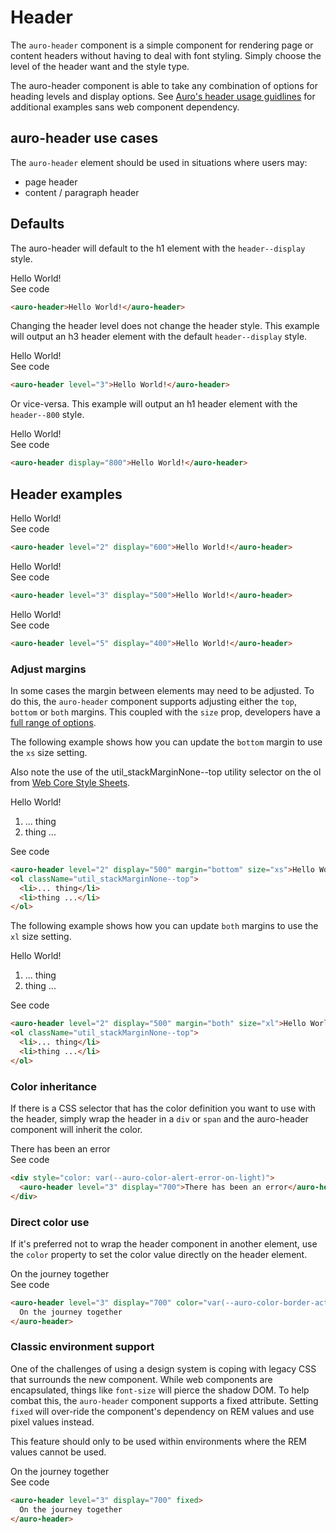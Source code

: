 # Header

The `auro-header` component is a simple component for rendering page or content headers without having to deal with font styling. Simply choose the level of the header want and the style type.

The auro-header component is able to take any combination of options for heading levels and display options. See [Auro's header usage guidlines](https://auro.alaskaair.com/typography/usage) for additional examples sans web component dependency.

## auro-header use cases

The `auro-header` element should be used in situations where users may:

* page header
* content / paragraph header

## Defaults

The auro-header will default to the h1 element with the `header--display` style.

<div class="exampleWrapper">
  <auro-header>Hello World!</auro-header>
</div>

<auro-accordion lowProfile justifyRight>
  <span slot="trigger">See code</span>

  ```html
  <auro-header>Hello World!</auro-header>
  ```

</auro-accordion>

Changing the header level does not change the header style. This example will output an h3 header element with the default `header--display` style.

<div class="exampleWrapper">
  <auro-header level="3">Hello World!</auro-header>
</div>

<auro-accordion lowProfile justifyRight>
  <span slot="trigger">See code</span>

  ```html
  <auro-header level="3">Hello World!</auro-header>
  ```

</auro-accordion>

Or vice-versa. This example will output an h1 header element with the `header--800` style.

<div class="exampleWrapper">
  <auro-header display="800">Hello World!</auro-header>
</div>

<auro-accordion lowProfile justifyRight>
  <span slot="trigger">See code</span>

  ```html
  <auro-header display="800">Hello World!</auro-header>
  ```

</auro-accordion>

## Header examples

<div class="exampleWrapper">
  <auro-header level="2" display="600">Hello World!</auro-header>
</div>

<auro-accordion lowProfile justifyRight>
  <span slot="trigger">See code</span>

  ```html
  <auro-header level="2" display="600">Hello World!</auro-header>
  ```

</auro-accordion>

<div class="exampleWrapper">
  <auro-header level="3" display="500">Hello World!</auro-header>
</div>

<auro-accordion lowProfile justifyRight>
  <span slot="trigger">See code</span>

  ```html
  <auro-header level="3" display="500">Hello World!</auro-header>
  ```

</auro-accordion>

<div class="exampleWrapper">
  <auro-header level="5" display="400">Hello World!</auro-header>
</div>

<auro-accordion lowProfile justifyRight>
  <span slot="trigger">See code</span>

  ```html
  <auro-header level="5" display="400">Hello World!</auro-header>
  ```

</auro-accordion>

### Adjust margins

In some cases the margin between elements may need to be adjusted. To do this, the `auro-header` component supports adjusting either the `top`, `bottom` or `both` margins. This coupled with the `size` prop, developers have a [full range of options](https://auro.alaskaair.com/components/auro/header/api).

The following example shows how you can update the `bottom` margin to use the `xs` size setting.

Also note the use of the  util_stackMarginNone--top  utility selector on the ol from [Web Core Style Sheets](https://alaskaairlines.github.io/WebCoreStyleSheets/#utility-layout-mixin-auro_spacing).

<div class="exampleWrapper">
  <auro-header level="2" display="500" margin="bottom" size="xs">Hello World!</auro-header>
  <ol className="util_stackMarginNone--top">
    <li>... thing</li>
    <li>thing ...</li>
  </ol>
</div>

<auro-accordion lowProfile justifyRight>
  <span slot="trigger">See code</span>

  ```html
  <auro-header level="2" display="500" margin="bottom" size="xs">Hello World!</auro-header>
  <ol className="util_stackMarginNone--top">
    <li>... thing</li>
    <li>thing ...</li>
  </ol>
  ```

</auro-accordion>

The following example shows how you can update `both` margins to use the `xl` size setting.

<div class="exampleWrapper">
  <auro-header level="2" display="500" margin="both" size="xl">Hello World!</auro-header>
  <ol className="util_stackMarginNone--top">
    <li>... thing</li>
    <li>thing ...</li>
  </ol>
</div>

<auro-accordion lowProfile justifyRight>
  <span slot="trigger">See code</span>

  ```html
  <auro-header level="2" display="500" margin="both" size="xl">Hello World!</auro-header>
  <ol className="util_stackMarginNone--top">
    <li>... thing</li>
    <li>thing ...</li>
  </ol>
  ```

</auro-accordion>

### Color inheritance

If there is a CSS selector that has the color definition you want to use with the header, simply wrap the header in a `div` or `span` and the auro-header component will inherit the color.

<div class="exampleWrapper">
  <div style="color: var(--auro-color-alert-error-on-light)">
    <auro-header level="3" display="700">There has been an error</auro-header>
  </div>
</div>

<auro-accordion lowProfile justifyRight>
  <span slot="trigger">See code</span>

  ```html
  <div style="color: var(--auro-color-alert-error-on-light)">
    <auro-header level="3" display="700">There has been an error</auro-header>
  </div>
  ```

</auro-accordion>

### Direct color use

If it's preferred not to wrap the header component in another element, use the `color` property to set the color value directly on the header element.

<div class="exampleWrapper">
  <auro-header level="3" display="700" color="var(--auro-color-border-active-on-light)">
    On the journey together
  </auro-header>
</div>

<auro-accordion lowProfile justifyRight>
  <span slot="trigger">See code</span>

  ```html
  <auro-header level="3" display="700" color="var(--auro-color-border-active-on-light)">
    On the journey together
  </auro-header>
  ```

</auro-accordion>

### Classic environment support

One of the challenges of using a design system is coping with legacy CSS that surrounds the new component. While web components are encapsulated, things like `font-size` will pierce the shadow DOM. To help combat this, the `auro-header` component supports a fixed attribute. Setting `fixed` will over-ride the component's dependency on REM values and use pixel values instead.

This feature should only to be used within environments where the REM values cannot be used.

<div class="exampleWrapper">
  <auro-header level="3" display="700" fixed>
    On the journey together
  </auro-header>
</div>

<auro-accordion lowProfile justifyRight>
  <span slot="trigger">See code</span>

  ```html
  <auro-header level="3" display="700" fixed>
    On the journey together
  </auro-header>
  ```

</auro-accordion>
